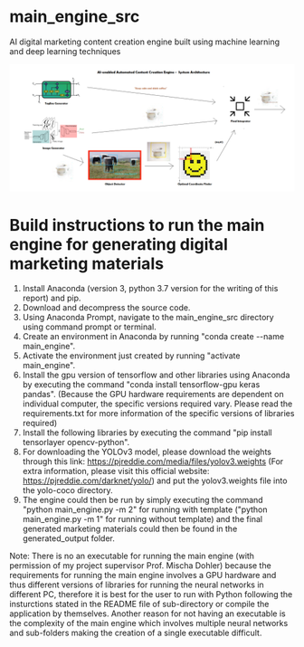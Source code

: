 # main_engine_src
AI digital marketing content creation engine built using machine learning and deep learning techniques


![Test Image 1](images/architecture.png)


# Build instructions to run the main engine for generating digital marketing materials

1. Install Anaconda (version 3, python 3.7 version for the writing of this report) and pip.
2. Download and decompress the source code.
3. Using Anaconda Prompt, navigate to the main_engine_src directory using command prompt or terminal.
4. Create an environment in Anaconda by running "conda create --name main_engine".
5. Activate the environment just created by running "activate main_engine".
6. Install the gpu version of tensorflow and other libraries using Anaconda by 
   executing the command "conda install tensorflow-gpu keras pandas".
   (Because the GPU hardware requirements are dependent on individual computer, the specific versions required vary. Please
   read the requirements.txt for more information of the specific versions of libraries required)
7. Install the following libraries by executing the command "pip install tensorlayer opencv-python".
8. For downloading the YOLOv3 model, please download the weights through this link:
   https://pjreddie.com/media/files/yolov3.weights (For extra information, 
   please visit this official website: https://pjreddie.com/darknet/yolo/) and
   put the yolov3.weights file into the yolo-coco directory.
9. The engine could then be run by simply executing the command "python main_engine.py -m 2" for running with template
   ("python main_engine.py -m 1" for running without template) and the final generated marketing materials could then 
   be found in the generated_output folder.


Note: There is no an executable for running the main engine (with permission of my project supervisor Prof. Mischa Dohler) because the 
requirements for running the main engine involves a GPU hardware and thus different versions of libraries for running the neural 
networks in different PC, therefore it is best for the user to run with Python following the insturctions stated in the README file of
sub-directory or compile the application by themselves. Another reason for not having an executable is the complexity of the main engine 
which involves multiple neural networks and sub-folders making the creation of a single executable difficult. 
